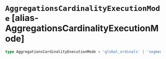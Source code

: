 # `AggregationsCardinalityExecutionMode` [alias-AggregationsCardinalityExecutionMode]
```typescript
type AggregationsCardinalityExecutionMode = 'global_ordinals' | 'segment_ordinals' | 'direct' | 'save_memory_heuristic' | 'save_time_heuristic';
```
